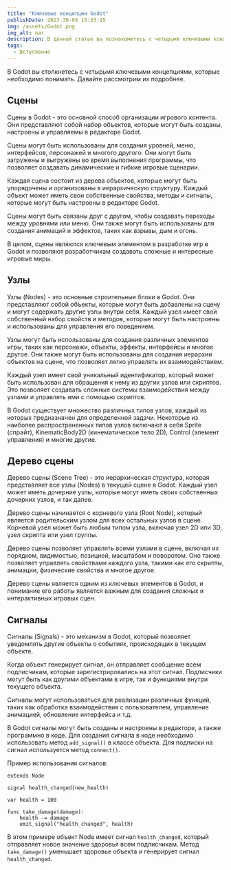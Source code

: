 ```yaml
---
title: "Ключевые концепции Godot"
publishDate: 2023-30-04 15:33:15
img: /assets/Godot.png
img_alt: пат
description: В данной статье вы познакомитесь с четырьмя ключевыми концепциями, которые необходимо понимать.
tags:
  - Вступление
---
```


В Godot вы столкнетесь с четырьмя ключевыми концепциями, которые необходимо понимать. Давайте рассмотрим их подробнее.

## Сцены

Сцены в Godot - это основной способ организации игрового контента. Они представляют собой набор объектов, которые могут быть созданы, настроены и управляемы в редакторе Godot.

Сцены могут быть использованы для создания уровней, меню, интерфейсов, персонажей и многого другого. Они могут быть загружены и выгружены во время выполнения программы, что позволяет создавать динамические и гибкие игровые сценарии.

Каждая сцена состоит из дерева объектов, которые могут быть упорядочены и организованы в иерархическую структуру. Каждый объект может иметь свои собственные свойства, методы и сигналы, которые могут быть настроены в редакторе Godot.

Сцены могут быть связаны друг с другом, чтобы создавать переходы между уровнями или меню. Они также могут быть использованы для создания анимаций и эффектов, таких как взрывы, дым и огонь.

В целом, сцены являются ключевым элементом в разработке игр в Godot и позволяют разработчикам создавать сложные и интересные игровые миры.

## Узлы

Узлы (Nodes) - это основные строительные блоки в Godot. Они представляют собой объекты, которые могут быть добавлены на сцену и могут содержать другие узлы внутри себя. Каждый узел имеет свой собственный набор свойств и методов, которые могут быть настроены и использованы для управления его поведением.

Узлы могут быть использованы для создания различных элементов игры, таких как персонажи, объекты, эффекты, интерфейсы и многое другое. Они также могут быть использованы для создания иерархии объектов на сцене, что позволяет легко управлять их взаимодействием.

Каждый узел имеет свой уникальный идентификатор, который может быть использован для обращения к нему из других узлов или скриптов. Это позволяет создавать сложные системы взаимодействия между узлами и управлять ими с помощью скриптов.

В Godot существует множество различных типов узлов, каждый из которых предназначен для определенной задачи. Некоторые из наиболее распространенных типов узлов включают в себя Sprite (спрайт), KinematicBody2D (кинематическое тело 2D), Control (элемент управления) и многие другие.

## Дерево сцены

Дерево сцены (Scene Tree) - это иерархическая структура, которая представляет все узлы (Nodes) в текущей сцене в Godot. Каждый узел может иметь дочерние узлы, которые могут иметь своих собственных дочерних узлов, и так далее. 

Дерево сцены начинается с корневого узла (Root Node), который является родительским узлом для всех остальных узлов в сцене. Корневой узел может быть любым типом узла, включая узел 2D или 3D, узел скрипта или узел группы.

Дерево сцены позволяет управлять всеми узлами в сцене, включая их порядком, видимостью, позицией, масштабом и поворотом. Оно также позволяет управлять свойствами каждого узла, такими как его скрипты, анимации, физические свойства и многое другое.

Дерево сцены является одним из ключевых элементов в Godot, и понимание его работы является важным для создания сложных и интерактивных игровых сцен.

## Сигналы

Сигналы (Signals) - это механизм в Godot, который позволяет уведомлять другие объекты о событиях, происходящих в текущем объекте. 

Когда объект генерирует сигнал, он отправляет сообщение всем подписчикам, которые зарегистрировались на этот сигнал. Подписчики могут быть как другими объектами в игре, так и функциями внутри текущего объекта.

Сигналы могут использоваться для реализации различных функций, таких как обработка взаимодействия с пользователем, управление анимацией, обновление интерфейса и т.д.

В Godot сигналы могут быть созданы и настроены в редакторе, а также программно в коде. Для создания сигнала в коде необходимо использовать метод `add_signal()` в классе объекта. Для подписки на сигнал используется метод `connect()`.

Пример использования сигналов:

```
extends Node

signal health_changed(new_health)

var health = 100

func take_damage(damage):
    health -= damage
    emit_signal("health_changed", health)
```

В этом примере объект Node имеет сигнал `health_changed`, который отправляет новое значение здоровья всем подписчикам. Метод `take_damage()` уменьшает здоровье объекта и генерирует сигнал `health_changed`.
